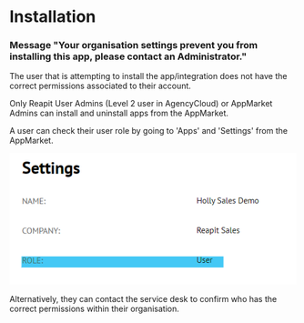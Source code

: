 # Installation

### Message "Your organisation settings prevent you from installing this app, please contact an Administrator."

The user that is attempting to install the app/integration does not have the correct permissions associated to their account. 

Only Reapit User Admins \(Level 2 user in AgencyCloud\) or AppMarket Admins can install and uninstall apps from the AppMarket. 

A user can check their user role by going to 'Apps' and 'Settings' from the AppMarket. 

![](../.gitbook/assets/image%20%28105%29.png)

Alternatively, they can contact the service desk to confirm who has the correct permissions within their organisation. 


